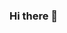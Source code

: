 ### Hi there 👋 

<!--
**hernancarreno01/hernancarreno01** is a ✨ _special_ ✨ repository because its `README.md` (this file) appears on your GitHub profile.

Here are some ideas to get you started:

🔭 I’m currently working on EMBV SRL and BigWave Social Media
🌱 I’m currently learning Full Stack in Digital House
👯 I’m looking to collaborate on …
🤔 I’m looking for help with …
💬 Ask me about …
📫 How to reach me: radioportatil@gmail.com
😄 Pronouns: …
⚡ Fun fact: …
-->

